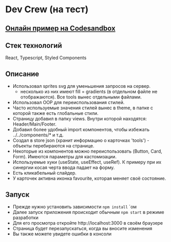 # Dev Crew (на тест)

## [Онлайн пример на Codesandbox](https://codesandbox.io/s/hopeful-cray-314gd2)

## Стек технологий

React, Typescript, Styled Components

## Описание

- Использовал sprites svg для уменьшения запросов на сервер.
  - несколько из них имеют fill = gradients (в отдельном файле не отображаются). Все tools вынес отдельными файлами.
- Использовал OOP для переиспользования стилей.
- Часто используемые значения стилей вынес в theme, в папке с которой также есть глобальные стили.
- Страницу добавил в папку views. Внутри которой находятся: Header/Main/Footer.
- Добавил более удобный import компонентов, чтобы избежать ../../components/\* и т.д.
- Создал в store json (хранит информацию о карточках 'tools') - объекты перебираются на странице.
- Некоторые из компонентов можно переиспользовать (Button, Card, Form). Имеются параметры для кастомизации.
- Используемые хуки (useState, useEffect, useRef). К примеру при их синергии косая черта ввода падает на форму.
- Есть кликабельный слайдер.
- У карточек активна иконка favourite, которая меняет своё состояние.

## Запуск

- Прежде нужно установить зависимости `npm install` `ом
- Далее запуск приложения происходит обычным `npm start` в режиме разработки
- Для его просмотра откройте http://localhost:3000 в своём браузере
- Страница будет перезапускаться, когда вы вносите изменения
- Вы также можете увидете ошибки в консоли
